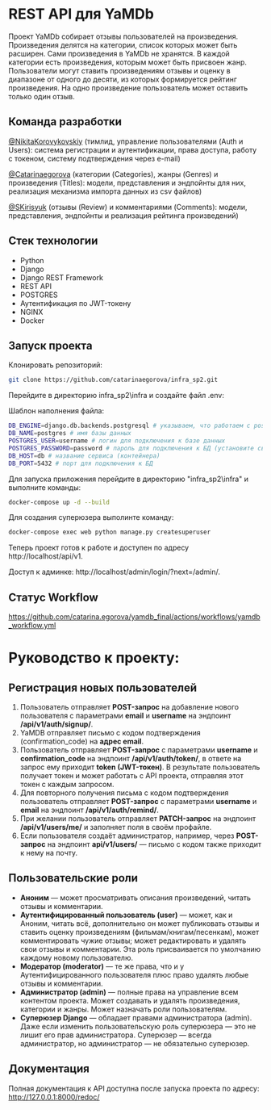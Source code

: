 # REST API для YaMDb

Проект YaMDb собирает отзывы пользователей на произведения. Произведения делятся на категории, список которых может быть расширен. Сами произведения в YaMDb не хранятся. В каждой категории есть произведения, которым может быть присвоен жанр.
Пользователи могут ставить произведениям отзывы и оценку в диапазоне от одного до десяти, из которых формируется рейтинг произведения. На одно произведение пользователь может оставить только один отзыв.

## Команда разработки
[@NikitaKorovykovskiy](https://github.com/NikitaKorovykovskiy) (тимлид, управление пользователями (Auth и Users): система регистрации и аутентификации, права доступа, работу с токеном, систему подтверждения через e-mail)

[@Catarinaegorova](https://github.com/catarinaegorova) (категории (Categories), жанры (Genres) и произведения (Titles): модели, представления и эндпойнты для них, реализация механизма импорта данных из csv файлов)

[@SKirisyuk](https://github.com/SKirisyuk) (отзывы (Review) и комментариями (Comments): модели, представления, эндпойнты и реализация рейтинга произведений)

## Стек технологии
- Python
- Django
- Django REST Framework
- REST API
- POSTGRES
- Аутентификация по JWT-токену
- NGINX
- Docker
    


## Запуск проекта

Клонировать репозиторий:

```sh
git clone https://github.com/catarinaegorova/infra_sp2.git
```

Перейдите в директорию infra_sp2\infra и создайте файл .env:

Шаблон наполнения файла:

```sh
DB_ENGINE=django.db.backends.postgresql # указываем, что работаем с postgresql
DB_NAME=postgres # имя базы данных
POSTGRES_USER=username # логин для подключения к базе данных
POSTGRES_PASSWORD=password # пароль для подключения к БД (установите свой)
DB_HOST=db # название сервиса (контейнера)
DB_PORT=5432 # порт для подключения к БД 
```
Для запуска приложения перейдите в директорию "infra_sp2\infra" и выполните команды:

```sh
docker-compose up -d --build
```
Для создания суперюзера выполинте команду:
```sh
docker-compose exec web python manage.py createsuperuser
```
Теперь проект готов к работе и доступен по адресу http://localhost/api/v1.

Доступ к админке: http://localhost/admin/login/?next=/admin/.

## Статус Workflow

https://github.com/catarina.egorova/yamdb_final/actions/workflows/yamdb_workflow.yml

# Руководство к проекту:

## Регистрация новых пользователей
1. Пользователь отправляет **POST-запрос** на добавление нового пользователя с параметрами **email** и **username** на эндпоинт **/api/v1/auth/signup/**.
2. YaMDB отправляет письмо с кодом подтверждения (confirmation_code) на **адрес email**.
3. Пользователь отправляет **POST-запрос** с параметрами **username** и **confirmation_code** на эндпоинт **/api/v1/auth/token/**, в ответе на запрос ему приходит **token (JWT-токен)**. В результате пользователь получает токен и может работать с API проекта, отправляя этот токен с каждым запросом.
4. Для повторного получения письма с кодом подтверждения пользователь отправляет **POST-запрос** с параметрами **username** и **email** на эндпоинт **/api/v1/auth/remind/**.
5. При желании пользователь отправляет **PATCH-запрос** на эндпоинт **/api/v1/users/me/** и заполняет поля в своём профайле.
6. Если пользователя создаёт администратор, например, через **POST-запрос** на эндпоинт **api/v1/users/** — письмо с кодом также приходит к нему на почту.

## Пользовательские роли
- **Аноним** — может просматривать описания произведений, читать отзывы и комментарии.
- **Аутентифицированный пользователь (user)** — может, как и Аноним, читать всё, дополнительно он может публиковать отзывы и ставить оценку произведениям (фильмам/книгам/песенкам), может комментировать чужие отзывы; может редактировать и удалять свои отзывы и комментарии. Эта роль присваивается по умолчанию каждому новому пользователю.
- **Модератор (moderator)** — те же права, что и у Аутентифицированного пользователя плюс право удалять любые отзывы и комментарии.
- **Администратор (admin)** — полные права на управление всем контентом проекта. Может создавать и удалять произведения, категории и жанры. Может назначать роли пользователям.
- **Суперюзер Django** — обладает правами администратора (admin). Даже если изменить пользовательскую роль суперюзера — это не лишит его прав администратора. Суперюзер — всегда администратор, но администратор — не обязательно суперюзер.

## Документация

Полная документация к API доступна после запуска проекта по адресу: http://127.0.0.1:8000/redoc/ 
